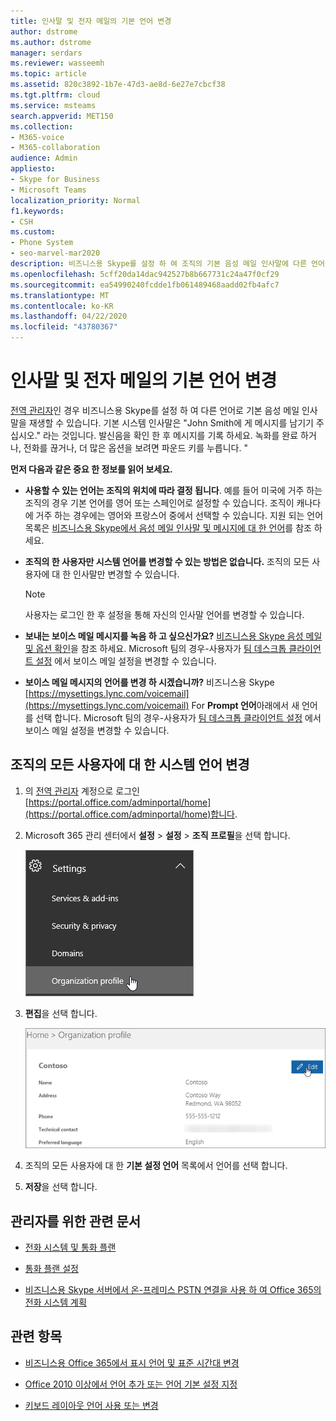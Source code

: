 ```yaml
---
title: 인사말 및 전자 메일의 기본 언어 변경
author: dstrome
ms.author: dstrome
manager: serdars
ms.reviewer: wasseemh
ms.topic: article
ms.assetid: 820c3892-1b7e-47d3-ae8d-6e27e7cbcf38
ms.tgt.pltfrm: cloud
ms.service: msteams
search.appverid: MET150
ms.collection:
- M365-voice
- M365-collaboration
audience: Admin
appliesto:
- Skype for Business
- Microsoft Teams
localization_priority: Normal
f1.keywords:
- CSH
ms.custom:
- Phone System
- seo-marvel-mar2020
description: 비즈니스용 Skype를 설정 하 여 조직의 기본 음성 메일 인사말에 다른 언어를 사용 하는 방법에 대해 알아봅니다.
ms.openlocfilehash: 5cff20da14dac942527b8b667731c24a47f0cf29
ms.sourcegitcommit: ea54990240fcdde1fb061489468aadd02fb4afc7
ms.translationtype: MT
ms.contentlocale: ko-KR
ms.lasthandoff: 04/22/2020
ms.locfileid: "43780367"
---
```

# <a name="change-the-default-language-for-greetings-and-emails"></a>인사말 및 전자 메일의 기본 언어 변경

[전역 관리자](https://support.office.com/article/da585eea-f576-4f55-a1e0-87090b6aaa9d)인 경우 비즈니스용 Skype를 설정 하 여 다른 언어로 기본 음성 메일 인사말을 재생할 수 있습니다. 기본 시스템 인사말은 "John Smith에 게 메시지를 남기기 주십시오." 라는 것입니다. 발신음을 확인 한 후 메시지를 기록 하세요. 녹화를 완료 하거나, 전화를 끊거나, 더 많은 옵션을 보려면 파운드 키를 누릅니다. " 
  
 **먼저 다음과 같은 중요 한 정보를 읽어 보세요.**
  
- **사용할 수 있는 언어는 조직의 위치에 따라 결정 됩니다**. 예를 들어 미국에 거주 하는 조직의 경우 기본 언어를 영어 또는 스페인어로 설정할 수 있습니다. 조직이 캐나다에 거주 하는 경우에는 영어와 프랑스어 중에서 선택할 수 있습니다. 지원 되는 언어 목록은 [비즈니스용 Skype에서 음성 메일 인사말 및 메시지에 대 한 언어](languages-for-voicemail-greetings-and-messages.md)를 참조 하세요.
    
- **조직의 한 사용자만 시스템 언어를 변경할 수 있는 방법은 없습니다.** 조직의 모든 사용자에 대 한 인사말만 변경할 수 있습니다.
    
    > [!NOTE]
    > 사용자는 로그인 한 후 설정을 통해 자신의 인사말 언어를 변경할 수 있습니다. 
  
- **보내는 보이스 메일 메시지를 녹음 하 고 싶으신가요?** [비즈니스용 Skype 음성 메일 및 옵션 확인](https://support.office.com/article/2deea7f8-831f-4e85-a0d4-b34da55945a8)을 참조 하세요. Microsoft 팀의 경우-사용자가 [팀 데스크톱 클라이언트 설정](https://support.office.com/article/manage-your-call-settings-in-teams-456cb611-3477-496f-b31a-6ab752a7595f) 에서 보이스 메일 설정을 변경할 수 있습니다.

- **보이스 메일 메시지의 언어를 변경 하 시겠습니까?** 비즈니스용 Skype [https://mysettings.lync.com/voicemail](https://mysettings.lync.com/voicemail) For **Prompt 언어**아래에서 새 언어를 선택 합니다. Microsoft 팀의 경우-사용자가 [팀 데스크톱 클라이언트 설정](https://support.office.com/article/manage-your-call-settings-in-teams-456cb611-3477-496f-b31a-6ab752a7595f) 에서 보이스 메일 설정을 변경할 수 있습니다.
    
## <a name="change-the-system-language-for-everyone-in-your-organization"></a>조직의 모든 사용자에 대 한 시스템 언어 변경

1. 의 [전역 관리자](https://support.office.com/article/da585eea-f576-4f55-a1e0-87090b6aaa9d) 계정으로 로그인 [https://portal.office.com/adminportal/home](https://portal.office.com/adminportal/home)합니다. 
    
2. Microsoft 365 관리 센터에서 **설정** > **설정** > **조직 프로필**을 선택 합니다. 
    
     ![설정 선택 및 조직 프로필을 보여 주는 스크린샷](media/9d9de520-bb84-409f-9417-96bd8ec86c48.png)
  
3. **편집**을 선택 합니다.
    
    ![편집 옵션을 보여 주는 스크린샷](media/e4a0b09d-2b68-4bc8-a0d3-230939843ee2.png)
  
4. 조직의 모든 사용자에 대 한 **기본 설정 언어** 목록에서 언어를 선택 합니다.
    
5. **저장**을 선택 합니다.
    
## <a name="related-articles-for-the-admin"></a>관리자를 위한 관련 문서

- [전화 시스템 및 통화 플랜](calling-plan-landing-page.md)
    
- [통화 플랜 설정](set-up-calling-plans.md)
    
- [비즈니스용 Skype 서버에서 온-프레미스 PSTN 연결을 사용 하 여 Office 365의 전화 시스템 계획](https://go.microsoft.com/fwlink/?LinkId=717947)
    
## <a name="related-topics"></a>관련 항목

- [비즈니스용 Office 365에서 표시 언어 및 표준 시간대 변경](https://support.office.com/article/Change-your-display-language-and-time-zone-in-Office-365-for-Business-6f238bff-5252-441e-b32b-655d5d85d15b)
    
- [Office 2010 이상에서 언어 추가 또는 언어 기본 설정 지정](https://support.office.com/article/Add-a-language-or-set-language-preferences-in-Office-663d9d94-ca99-4a0d-973e-7c4a6b8a827d)
    
- [키보드 레이아웃 언어 사용 또는 변경](https://support.office.com/article/Enable-or-change-a-keyboard-layout-language-1c2242c0-fe15-4bc3-99bc-535de6f4f258)
    
  
 
